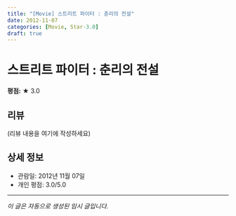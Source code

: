 ```yaml
---
title: "[Movie] 스트리트 파이터 : 춘리의 전설"
date: 2012-11-07
categories: [Movie, Star-3.0]
draft: true
---
```


# 스트리트 파이터 : 춘리의 전설

**평점:** ★ 3.0

## 리뷰

(리뷰 내용을 여기에 작성하세요)

## 상세 정보

- 관람일: 2012년 11월 07일
- 개인 평점: 3.0/5.0

---

*이 글은 자동으로 생성된 임시 글입니다.*
